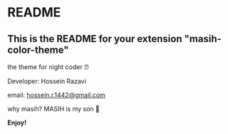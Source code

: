 # README
## This is the README for your extension "masih-color-theme"

the theme for night coder ⏰

Developer: Hossein Razavi

email: [hossein.r.1442@gmail.com](mailto:hossein.r.1442@gmail.com)

why masih? MASIH is my son 👦


**Enjoy!**
